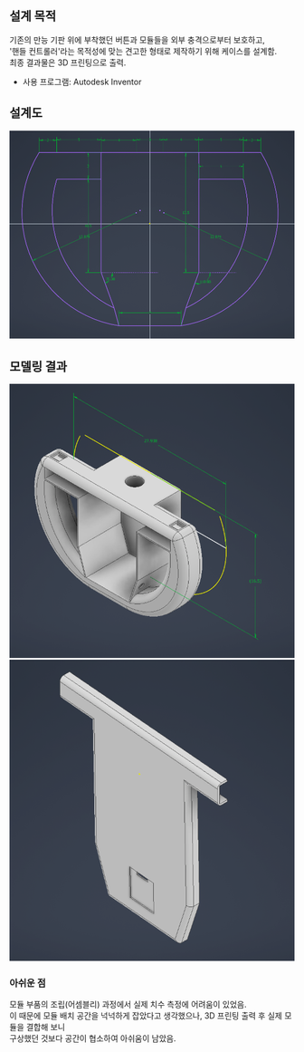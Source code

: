 ## 설계 목적
기존의 만능 기판 위에 부착했던 버튼과 모듈들을 외부 충격으로부터 보호하고,  
'핸들 컨트롤러'라는 목적성에 맞는 견고한 형태로 제작하기 위해 케이스를 설계함.  
최종 결과물은 3D 프린팅으로 출력.
- 사용 프로그램: Autodesk Inventor

## 설계도
![설계도](Basic_Sketch.png)
## 모델링 결과
![핸들](Steering_Wheel.png)
![뚜껑](Cap.png)
### 아쉬운 점
모듈 부품의 조립(어셈블리) 과정에서 실제 치수 측정에 어려움이 있었음.  
이 때문에 모듈 배치 공간을 넉넉하게 잡았다고 생각했으나, 3D 프린팅 출력 후 실제 모듈을 결합해 보니  
구상했던 것보다 공간이 협소하여 아쉬움이 남았음.
